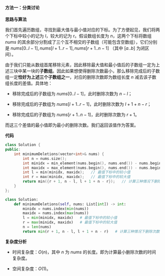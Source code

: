 #### 方法一：分类讨论

**思路与算法**

我们首先遍历数组，寻找到最大值与最小值对应的下标。为了方便起见，我们将两个下标中较小的记为 $l$，较大的记为 $r$。假设数组长度为 $n$，这两个下标将数组 $\textit{nums}$ 的其余部分分割成了三个互不相交的子数组（可能包含空数组），它们分别是 $\textit{nums}[0..l-1], \textit{nums}[l+1..r-1], \textit{nums}[r+1..n-1]$ （其中 $[a..b]$ 为闭区间）。

由于我们只能从数组首尾移除元素，因此移除最大值和最小值后的子数组一定为上述三块中某一块的**子数组**。因此如果想使得删除次数最小，那么移除完成后的子数组一定**恰好为上述三个子数组之一**，对应的删除次数即为数组长度 $n$ 减去该子数组长度的差值。具体地：

- 移除完成后的子数组为 $\textit{nums}[0..l-1]$，此时删除次数为 $n - l$；

- 移除完成后的子数组为 $\textit{nums}[l+1..r-1]$，此时删除次数为 $l + 1 + n - r$；

- 移除完成后的子数组为 $\textit{nums}[r+1..n-1]$，此时删除次数为 $r + 1$。

而这三个差值的最小值即为最小的删除次数。我们返回该值作为答案。

**代码**

```C++ [sol1-C++]
class Solution {
public:
    int minimumDeletions(vector<int>& nums) {
        int n = nums.size();
        int minidx = min_element(nums.begin(), nums.end()) - nums.begin();
        int maxidx = max_element(nums.begin(), nums.end()) - nums.begin();
        int l = min(minidx, maxidx);   // 最值下标中的较小值
        int r = max(minidx, maxidx);   // 最值下标中的较大值
        return min({r + 1, n - l, l + 1 + n - r});   // 计算三种情况下删除次数的最小值
    }
};
```


```Python [sol1-Python3]
class Solution:
    def minimumDeletions(self, nums: List[int]) -> int:
        minidx = nums.index(min(nums))
        maxidx = nums.index(max(nums))
        l = min(minidx, maxidx)   # 最值下标中的较小值
        r = max(minidx, maxidx)   # 最值下标中的较大值
        n = len(nums)
        return min(r + 1, n - l, l + 1 + n - r)   # 计算三种情况下删除次数的最小值
```


**复杂度分析**

- 时间复杂度：$O(n)$，其中 $n$ 为 $\textit{nums}$ 的长度。即为计算最小删除次数的时间复杂度。

- 空间复杂度：$O(1)$。